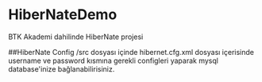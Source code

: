 # HiberNateDemo
BTK Akademi dahilinde HiberNate projesi

##HiberNate Config
/src dosyası içinde hibernet.cfg.xml dosyası içerisinde username ve password kısmına gerekli configleri yaparak mysql database'inize bağlanabilirisiniz.
